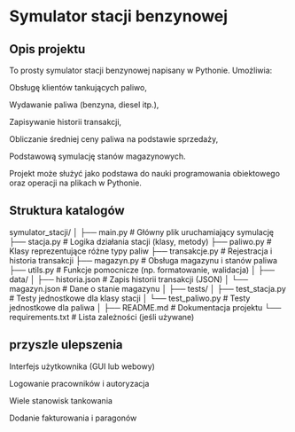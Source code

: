# Symulator stacji benzynowej

## Opis projektu
To prosty symulator stacji benzynowej napisany w Pythonie. Umożliwia:

Obsługę klientów tankujących paliwo,

Wydawanie paliwa (benzyna, diesel itp.),

Zapisywanie historii transakcji,

Obliczanie średniej ceny paliwa na podstawie sprzedaży,

Podstawową symulację stanów magazynowych.

Projekt może służyć jako podstawa do nauki programowania obiektowego oraz operacji na plikach w Pythonie.
## Struktura katalogów
symulator_stacji/
│
├── main.py                  # Główny plik uruchamiający symulację
├── stacja.py                # Logika działania stacji (klasy, metody)
├── paliwo.py                # Klasy reprezentujące różne typy paliw
├── transakcje.py            # Rejestracja i historia transakcji
├── magazyn.py               # Obsługa magazynu i stanów paliwa
├── utils.py                 # Funkcje pomocnicze (np. formatowanie, walidacja)
│
├── data/
│   ├── historia.json        # Zapis historii transakcji (JSON)
│   └── magazyn.json         # Dane o stanie magazynu
│
├── tests/
│   ├── test_stacja.py       # Testy jednostkowe dla klasy stacji
│   └── test_paliwo.py       # Testy jednostkowe dla paliwa
│
├── README.md                # Dokumentacja projektu
└── requirements.txt         # Lista zależności (jeśli używane)
## przyszle ulepszenia

Interfejs użytkownika (GUI lub webowy)

Logowanie pracowników i autoryzacja

Wiele stanowisk tankowania

Dodanie fakturowania i paragonów

